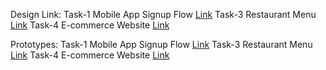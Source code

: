 Design Link:
Task-1 Mobile App Signup Flow
[Link](https://www.figma.com/design/DOAOVaBkNMVbHMlQr41179/Untitled?t=G1l1VGK6MvSE7TCF-1)
Task-3 Restaurant Menu
[Link]((https://www.figma.com/design/a2HYusSmfULirL9uBu8uZH/Untitled-(Copy)?node-id=0-1&t=G1l1VGK6MvSE7TCF-1))
Task-4 E-commerce Website
[Link](https://www.figma.com/design/0iXhbmQsaPk3ZCHNJL3K6E/Untitled?node-id=0-1&t=LG8oehmJHZQJ8SQN-1)

Prototypes:
Task-1 Mobile App Signup Flow
[Link](https://www.figma.com/proto/DOAOVaBkNMVbHMlQr41179/Untitled?node-id=1-8&starting-point-node-id=1%3A8&t=V1oqIEYOvj0HwP5P-1)
Task-3 Restaurant Menu
[Link](https://www.figma.com/proto/a2HYusSmfULirL9uBu8uZH/Untitled-(Copy)?node-id=2006-111&node-type=canvas&t=KrM3odCcFZFCoNfJ-1&scaling=scale-down&content-scaling=fixed&page-id=0%3A1&starting-point-node-id=2006%3A111)
Task-4 E-commerce Website
[Link](https://www.figma.com/proto/0iXhbmQsaPk3ZCHNJL3K6E/Untitled?t=1u6gSdvbDJbVZcYL-1&scaling=scale-down&content-scaling=fixed&page-id=0%3A1&node-id=1-5)
